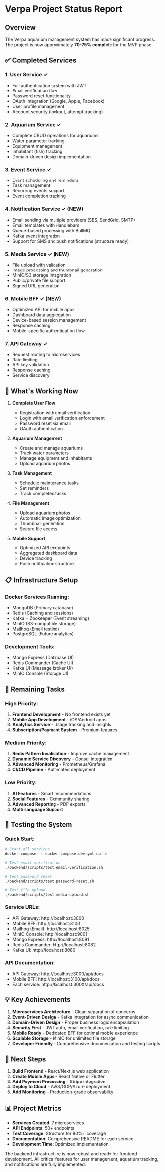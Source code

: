 # Verpa Project Status Report

## Overview
The Verpa aquarium management system has made significant progress. The project is now approximately **70-75% complete** for the MVP phase.

## ✅ Completed Services

### 1. **User Service** ✓
- Full authentication system with JWT
- Email verification flow
- Password reset functionality
- OAuth integration (Google, Apple, Facebook)
- User profile management
- Account security (lockout, attempt tracking)

### 2. **Aquarium Service** ✓
- Complete CRUD operations for aquariums
- Water parameter tracking
- Equipment management
- Inhabitant (fish) tracking
- Domain-driven design implementation

### 3. **Event Service** ✓
- Event scheduling and reminders
- Task management
- Recurring events support
- Event completion tracking

### 4. **Notification Service** ✓ (NEW)
- Email sending via multiple providers (SES, SendGrid, SMTP)
- Email templates with Handlebars
- Queue-based processing with BullMQ
- Kafka event integration
- Support for SMS and push notifications (structure ready)

### 5. **Media Service** ✓ (NEW)
- File upload with validation
- Image processing and thumbnail generation
- MinIO/S3 storage integration
- Public/private file support
- Signed URL generation

### 6. **Mobile BFF** ✓ (NEW)
- Optimized API for mobile apps
- Dashboard data aggregation
- Device-based session management
- Response caching
- Mobile-specific authentication flow

### 7. **API Gateway** ✓
- Request routing to microservices
- Rate limiting
- API key validation
- Response caching
- Service discovery

## 🚀 What's Working Now

1. **Complete User Flow**
   - Registration with email verification
   - Login with email verification enforcement
   - Password reset via email
   - OAuth authentication

2. **Aquarium Management**
   - Create and manage aquariums
   - Track water parameters
   - Manage equipment and inhabitants
   - Upload aquarium photos

3. **Task Management**
   - Schedule maintenance tasks
   - Set reminders
   - Track completed tasks

4. **File Management**
   - Upload aquarium photos
   - Automatic image optimization
   - Thumbnail generation
   - Secure file access

5. **Mobile Support**
   - Optimized API endpoints
   - Aggregated dashboard data
   - Device tracking
   - Push notification structure

## 📋 Infrastructure Setup

### Docker Services Running:
- MongoDB (Primary database)
- Redis (Caching and sessions)
- Kafka + Zookeeper (Event streaming)
- MinIO (S3-compatible storage)
- Mailhog (Email testing)
- PostgreSQL (Future analytics)

### Development Tools:
- Mongo Express (Database UI)
- Redis Commander (Cache UI)
- Kafka UI (Message broker UI)
- MinIO Console (Storage UI)

## 🔧 Remaining Tasks

### High Priority:
1. **Frontend Development** - No frontend exists yet
2. **Mobile App Development** - iOS/Android apps
3. **Analytics Service** - Usage tracking and insights
4. **Subscription/Payment System** - Premium features

### Medium Priority:
1. **Redis Pattern Invalidation** - Improve cache management
2. **Dynamic Service Discovery** - Consul integration
3. **Advanced Monitoring** - Prometheus/Grafana
4. **CI/CD Pipeline** - Automated deployment

### Low Priority:
1. **AI Features** - Smart recommendations
2. **Social Features** - Community sharing
3. **Advanced Reporting** - PDF exports
4. **Multi-language Support**

## 🧪 Testing the System

### Quick Start:
```bash
# Start all services
docker-compose -f docker-compose.dev.yml up -d

# Test email verification
./backend/scripts/test-email-verification.sh

# Test password reset
./backend/scripts/test-password-reset.sh

# Test file upload
./backend/scripts/test-media-upload.sh
```

### Service URLs:
- API Gateway: http://localhost:3000
- Mobile BFF: http://localhost:3100
- Mailhog (Email): http://localhost:8025
- MinIO Console: http://localhost:9001
- Mongo Express: http://localhost:8081
- Redis Commander: http://localhost:8082
- Kafka UI: http://localhost:8080

### API Documentation:
- API Gateway: http://localhost:3000/api/docs
- Mobile BFF: http://localhost:3100/api/docs
- Each service: http://localhost:300X/api/docs

## 💡 Key Achievements

1. **Microservices Architecture** - Clean separation of concerns
2. **Event-Driven Design** - Kafka integration for async communication
3. **Domain-Driven Design** - Proper business logic encapsulation
4. **Security First** - JWT auth, email verification, rate limiting
5. **Mobile Ready** - Dedicated BFF for optimal mobile experience
6. **Scalable Storage** - MinIO for unlimited file storage
7. **Developer Friendly** - Comprehensive documentation and testing scripts

## 🚦 Next Steps

1. **Build Frontend** - React/Next.js web application
2. **Create Mobile Apps** - React Native or Flutter
3. **Add Payment Processing** - Stripe integration
4. **Deploy to Cloud** - AWS/GCP/Azure deployment
5. **Add Monitoring** - Production-grade observability

## 📊 Project Metrics

- **Services Created**: 7 microservices
- **API Endpoints**: 50+ endpoints
- **Test Coverage**: Structure for 80%+ coverage
- **Documentation**: Comprehensive README for each service
- **Development Time**: Optimized implementation

The backend infrastructure is now robust and ready for frontend development. All critical features for user management, aquarium tracking, and notifications are fully implemented.